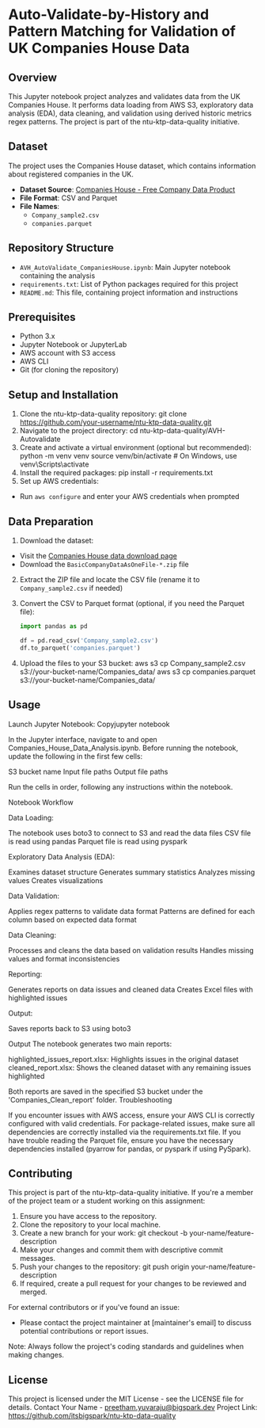 # Auto-Validate-by-History and Pattern Matching for Validation of UK Companies House Data


## Overview
This Jupyter notebook project analyzes and validates data from the UK Companies House. It performs data loading from AWS S3, exploratory data analysis (EDA), data cleaning, and validation using derived historic metrics regex patterns. The project is part of the ntu-ktp-data-quality initiative.

## Dataset
The project uses the Companies House dataset, which contains information about registered companies in the UK.

- **Dataset Source**: [Companies House - Free Company Data Product](http://download.companieshouse.gov.uk/en_output.html)
- **File Format**: CSV and Parquet
- **File Names**:
  - `Company_sample2.csv`
  - `companies.parquet`

## Repository Structure
- `AVH_AutoValidate_CompaniesHouse.ipynb`: Main Jupyter notebook containing the analysis
- `requirements.txt`: List of Python packages required for this project
- `README.md`: This file, containing project information and instructions

## Prerequisites
- Python 3.x
- Jupyter Notebook or JupyterLab
- AWS account with S3 access
- AWS CLI
- Git (for cloning the repository)

## Setup and Installation

1. Clone the ntu-ktp-data-quality repository:
   git clone https://github.com/your-username/ntu-ktp-data-quality.git
2. Navigate to the project directory:
   cd ntu-ktp-data-quality/AVH-Autovalidate
3. Create and activate a virtual environment (optional but recommended):
   python -m venv venv
   source venv/bin/activate  # On Windows, use venv\Scripts\activate
4. Install the required packages:
   pip install -r requirements.txt
5. Set up AWS credentials:
- Run `aws configure` and enter your AWS credentials when prompted

## Data Preparation

1. Download the dataset:
- Visit the [Companies House data download page](http://download.companieshouse.gov.uk/en_output.html)
- Download the `BasicCompanyDataAsOneFile-*.zip` file

2. Extract the ZIP file and locate the CSV file (rename it to `Company_sample2.csv` if needed)

3. Convert the CSV to Parquet format (optional, if you need the Parquet file):
   ```python
   import pandas as pd

   df = pd.read_csv('Company_sample2.csv')
   df.to_parquet('companies.parquet')
4. Upload the files to your S3 bucket:
   aws s3 cp Company_sample2.csv s3://your-bucket-name/Companies_data/
   aws s3 cp companies.parquet s3://your-bucket-name/Companies_data/

## Usage

Launch Jupyter Notebook:
Copyjupyter notebook

In the Jupyter interface, navigate to and open Companies_House_Data_Analysis.ipynb.
Before running the notebook, update the following in the first few cells:

S3 bucket name
Input file paths
Output file paths


Run the cells in order, following any instructions within the notebook.

Notebook Workflow

Data Loading:

The notebook uses boto3 to connect to S3 and read the data files
CSV file is read using pandas
Parquet file is read using pyspark


Exploratory Data Analysis (EDA):

Examines dataset structure
Generates summary statistics
Analyzes missing values
Creates visualizations


Data Validation:

Applies regex patterns to validate data format
Patterns are defined for each column based on expected data format


Data Cleaning:

Processes and cleans the data based on validation results
Handles missing values and format inconsistencies


Reporting:

Generates reports on data issues and cleaned data
Creates Excel files with highlighted issues


Output:

Saves reports back to S3 using boto3



Output
The notebook generates two main reports:

highlighted_issues_report.xlsx: Highlights issues in the original dataset
cleaned_report.xlsx: Shows the cleaned dataset with any remaining issues highlighted

Both reports are saved in the specified S3 bucket under the 'Companies_Clean_report' folder.
Troubleshooting

If you encounter issues with AWS access, ensure your AWS CLI is correctly configured with valid credentials.
For package-related issues, make sure all dependencies are correctly installed via the requirements.txt file.
If you have trouble reading the Parquet file, ensure you have the necessary dependencies installed (pyarrow for pandas, or pyspark if using PySpark).

## Contributing

This project is part of the ntu-ktp-data-quality initiative. If you're a member of the project team or a student working on this assignment:

1. Ensure you have access to the repository.
2. Clone the repository to your local machine.
3. Create a new branch for your work:
   git checkout -b your-name/feature-description
4. Make your changes and commit them with descriptive commit messages.
5. Push your changes to the repository:
   git push origin your-name/feature-description
6. If required, create a pull request for your changes to be reviewed and merged.

For external contributors or if you've found an issue:
- Please contact the project maintainer at [maintainer's email] to discuss potential contributions or report issues.

Note: Always follow the project's coding standards and guidelines when making changes.

## License 
This project is licensed under the MIT License - see the LICENSE file for details.
Contact
Your Name - preetham.yuvaraju@bigspark.dev
Project Link: https://github.com/itsbigspark/ntu-ktp-data-quality
